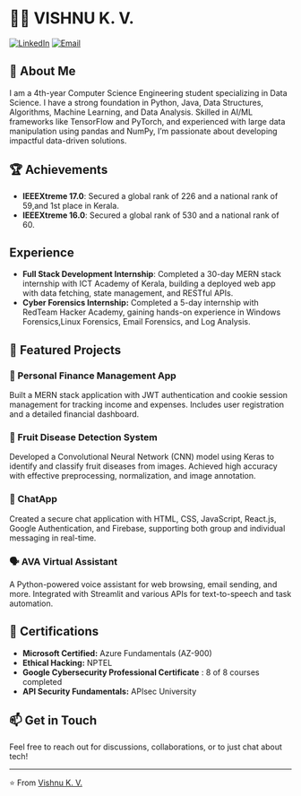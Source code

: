# 👨‍💻 VISHNU K. V.

[![LinkedIn](https://img.shields.io/badge/LinkedIn-0077B5?style=for-the-badge&logo=linkedin&logoColor=white)](https://linkedin.com/in/vishnukv2349)
[![Email](https://img.shields.io/badge/Email-D14836?style=for-the-badge&logo=gmail&logoColor=white)](mailto:wishnukv2349@gmail.com)

## 🚀 About Me
I am a 4th-year Computer Science Engineering student specializing in Data Science. I have a strong foundation in Python, Java, Data Structures, Algorithms, Machine Learning, and Data Analysis. Skilled in AI/ML frameworks like TensorFlow and PyTorch, and experienced with large data manipulation using pandas and NumPy, I’m passionate about developing impactful data-driven solutions.

## 🏆 Achievements
- **IEEEXtreme 17.0**: Secured a global rank of 226 and a national rank of 59,and 1st place in Kerala.
- **IEEEXtreme 16.0**: Secured a global rank of 530 and a national rank of 60.
  
##  Experience
- **Full Stack Development Internship**: Completed a 30-day MERN stack internship with ICT Academy of Kerala, building a deployed web app with data fetching, state management, and RESTful APIs.
- **Cyber Forensics Internship:** Completed a 5-day internship with RedTeam Hacker Academy, gaining hands-on experience in Windows Forensics,Linux Forensics, Email Forensics, and Log Analysis.

## 🚗 Featured Projects

### 💸 Personal Finance Management App
Built a MERN stack application with JWT authentication and cookie session management for tracking income and expenses. Includes user registration and a detailed financial dashboard.

### 🍎 Fruit Disease Detection System
Developed a Convolutional Neural Network (CNN) model using Keras to identify and classify fruit diseases from images. Achieved high accuracy with effective preprocessing, normalization, and image annotation.

### 💬 ChatApp
Created a secure chat application with HTML, CSS, JavaScript, React.js, Google Authentication, and Firebase, supporting both group and individual messaging in real-time.

### 🗣️ AVA Virtual Assistant
A Python-powered voice assistant for web browsing, email sending, and more. Integrated with Streamlit and various APIs for text-to-speech and task automation.

## 📜 Certifications
- **Microsoft Certified:** Azure Fundamentals (AZ-900)  
- **Ethical Hacking:** NPTEL  
- **Google Cybersecurity Professional Certificate** : 8 of 8 courses completed  
- **API Security Fundamentals:** APIsec University  



## 📫 Get in Touch
Feel free to reach out for discussions, collaborations, or to just chat about tech!



---

⭐️ From [Vishnu K. V.](https://github.com/Vishnu-KV-23)
